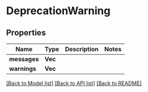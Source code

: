 # DeprecationWarning

## Properties

Name | Type | Description | Notes
------------ | ------------- | ------------- | -------------
**messages** | **Vec<String>** |  | 
**warnings** | **Vec<String>** |  | 

[[Back to Model list]](../README.md#documentation-for-models) [[Back to API list]](../README.md#documentation-for-api-endpoints) [[Back to README]](../README.md)


